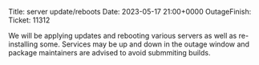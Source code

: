 Title: server update/reboots
Date: 2023-05-17 21:00+0000
OutageFinish: 
Ticket: 11312

We will be applying updates and rebooting various servers as well as
re-installing some. Services may be up and down in the outage window and
package maintainers are advised to avoid submmiting builds.

